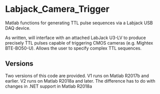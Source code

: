 # Labjack_Camera_Trigger
Matlab functions for generating TTL pulse sequences via a Labjack USB DAQ device.

As written, will interface with an attached LabJack U3-LV to produce precisely TTL pulses capable of triggering CMOS cameras (e.g. Mightex BTE-BO50-U). Allows the user to specify complex TTL sequences. 

## Versions
Two versions of this code are provided. V1 runs on Matlab R2017b and earlier. V2 runs on Matlab R2018a and later. The difference has to do with changes in .NET support in Matlab R2018a